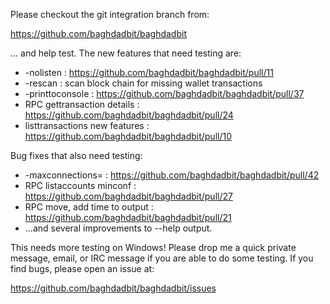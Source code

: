 Please checkout the git integration branch from:

https://github.com/baghdadbit/baghdadbit

... and help test.  The new features that need testing are:

* -nolisten : https://github.com/baghdadbit/baghdadbit/pull/11
* -rescan : scan block chain for missing wallet transactions
* -printtoconsole : https://github.com/baghdadbit/baghdadbit/pull/37
* RPC gettransaction details : https://github.com/baghdadbit/baghdadbit/pull/24
* listtransactions new features : https://github.com/baghdadbit/baghdadbit/pull/10

Bug fixes that also need testing:

* -maxconnections= : https://github.com/baghdadbit/baghdadbit/pull/42
* RPC listaccounts minconf : https://github.com/baghdadbit/baghdadbit/pull/27
* RPC move, add time to output : https://github.com/baghdadbit/baghdadbit/pull/21
* ...and several improvements to --help output.

This needs more testing on Windows!  Please drop me a quick private message, email, or IRC message if you are able to do some testing.  If you find bugs, please open an issue at:

https://github.com/baghdadbit/baghdadbit/issues
